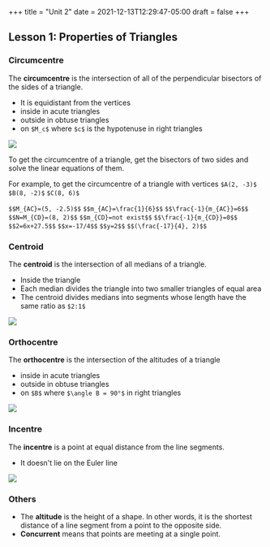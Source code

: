 +++
title = "Unit 2"
date = 2021-12-13T12:29:47-05:00
draft = false
+++

## Lesson 1: Properties of Triangles

### Circumcentre

The **circumcentre** is the intersection of all of the perpendicular bisectors of the sides of a triangle.
- It is equidistant from the vertices
- inside in acute triangles
- outside in obtuse triangles
- on `$M_c$` where `$c$` is the hypotenuse in right triangles

![](https://upload.wikimedia.org/wikipedia/commons/6/61/Circumcenter_Construction.svg)

To get the circumcentre of a triangle, get the bisectors of two sides and solve the linear equations of them.

For example, to get the circumcentre of a triangle with vertices `$A(2, -3)$` `$B(8, -2)$` `$C(8, 6)$`

`$$M_{AC}=(5, -2.5)$$`
`$$m_{AC}=\frac{1}{6}$$`
`$$\frac{-1}{m_{AC}}=6$$`
`$$N=M_{CD}=(8, 2)$$`
`$$m_{CD}=not exist$$`
`$$\frac{-1}{m_{CD}}=0$$`
`$$2=6x+27.5$$`
`$$x=-17/4$$`
`$$y=2$$`
`$$(\frac{-17}{4}, 2)$$`

### Centroid

The **centroid** is the intersection of all medians of a triangle.
- Inside the triangle
- Each median divides the triangle into two smaller triangles of equal area
- The centroid divides medians into segments whose length have the same ratio as `$2:1$`

![](https://upload.wikimedia.org/wikipedia/commons/5/5e/Triangle.Centroid.svg)

### Orthocentre

The **orthocentre** is the intersection of the altitudes of a triangle
- inside in acute triangles
- outside in obtuse triangles
- on `$B$` where `$\angle B = 90°$` in right triangles

![](https://upload.wikimedia.org/wikipedia/commons/9/93/Triangle.Orthocenter.svg)

### Incentre

The **incentre** is a point at equal distance from the line segments.
- It doesn't lie on the Euler line

![](https://upload.wikimedia.org/wikipedia/commons/1/11/Incenter.svg)

### Others

- The **altitude** is the height of a shape. In other words, it is the shortest distance of a line segment from a point to the opposite side.
- **Concurrent** means that points are meeting at a single point.

